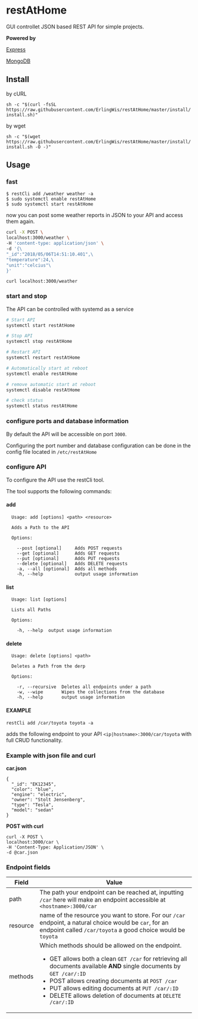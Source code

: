 # restAtHome

GUI controllet JSON based REST API for simple projects.

**Powered by**

[Express](https://expressjs.com/)

[MongoDB](https://www.mongodb.com/)

## Install

by cURL

`sh -c "$(curl -fsSL https://raw.githubusercontent.com/ErlingWis/restAtHome/master/install/install.sh)"`


by wget

`sh -c "$(wget https://raw.githubusercontent.com/ErlingWis/restAtHome/master/install/install.sh -O -)"`

## Usage
### fast
```
$ restCli add /weather weather -a
$ sudo systemctl enable restAtHome 
$ sudo systemctl start restAtHome
```
now you can post some weather reports in JSON to your API and access them again.
```BASH
curl -X POST \
localhost:3000/weather \
-H 'content-type: application/json' \
-d '{\
"_id":"2018/05/06T14:51:10.401",\
"temperature":24,\
"unit":"celcius"\
}'
```

`curl localhost:3000/weather`
### start and stop

The API can be controlled with systemd as a service
```BASH
# Start API 
systemctl start restAtHome 

# Stop API
systemctl stop restAtHome

# Restart API
systemctl restart restAtHome

# Automatically start at reboot
systemctl enable restAtHome

# remove automatic start at reboot
systemctl disable restAtHome

# check status
systemctl status restAtHome
```
### configure ports and database information
By default the API will be accessible on port `3000`.

Configuring the port number and database configuration can be done in the config file located in `/etc/restAtHome`



### configure API
To configure the API use the restCli tool.

The tool supports the following commands:
#### add
```
  Usage: add [options] <path> <resource>

  Adds a Path to the API

  Options:

    --post [optional]     Adds POST requests
    --get [optional]      Adds GET requests
    --put [optional]      Adds PUT requests
    --delete [optional]   Adds DELETE requests
    -a, --all [optional]  Adds all methods
    -h, --help            output usage information
```
#### list
```
  Usage: list [options]

  Lists all Paths

  Options:

    -h, --help  output usage information
```
#### delete
```
  Usage: delete [options] <path>

  Deletes a Path from the derp

  Options:

    -r, --recursive  Deletes all endpoints under a path
    -w, --wipe       Wipes the collections from the database
    -h, --help       output usage information
```
#### EXAMPLE
`restCli add /car/toyota toyota -a`

adds the following endpoint to your API `<ip|hostname>:3000/car/toyota` with full CRUD functionality.

### Example with json file and curl
**car.json**
```
{ 
  "_id": "EK12345",
  "color": "blue",
  "engine": "electric",
  "owner": "Stolt Jensenberg",
  "type": "Tesla",
  "model": "sedan"
}
```
**POST with curl**
```
curl -X POST \
localhost:3000/car \
-H 'Content-Type: Application/JSON' \
-d @car.json
```

### Endpoint fields
Field | Value
--- | ---
path | The path your endpoint can be reached at, inputting `/car` here will make an endpoint accessible at `<hostname>:3000/car`
resource | name of the resource you want to store. For our `/car` endpoint, a natural choice would be `car`, for an endpoint called `/car/toyota` a good choice would be `toyota`
methods | Which methods should be allowed on the endpoint.<ul><li>GET allows both a clean `GET /car` for retrieving all documents available **AND** single documents by `GET /car/:ID`</li><li>POST allows creating documents at `POST /car`</li><li>PUT allows editing documents at `PUT /car/:ID`</li><li>DELETE allows deletion of documents at `DELETE /car/:ID`</li>
